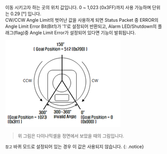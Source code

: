 이동 시키고자 하는 곳의 위치 값입니다. 0 ~ 1,023 (0x3FF)까지 사용 가능하며 단위는 0.29 [&deg;] 입니다.  
CW/CCW Angle Limit의 벗어난 값을 사용하게 되면 Status Packet 중 ERROR의 Angle Limit Error Bit(Bit1)가 '1'로 설정되어 반환되고, Alarm LED/Shutdown의 플래그(flag)중 Angle Limit Error가 설정되어 있다면 기능이 발휘됩니다.

![](/assets/images/dxl/dx/dx_series_goal_position.png)

> 위 그림은 다이나믹셀을 정면에서 보았을 때의 그림입니다.

`참고` 바퀴 모드로 설정되어 있는 경우 이 값은 사용되지 않습니다.
{: .notice}
